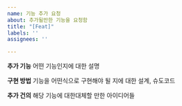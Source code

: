 ```yaml
---
name: 기능 추가 요청
about: 추가될만한 기능을 요청함
title: "[Feat]"
labels: ''
assignees: ''

---
```


**추가 기능**
어떤 기능인지에 대한 설명

**구현 방법**
기능을 어떤식으로 구현해야 될 지에 대한 설계, 슈도코드

**추가 건의**
해당 기능에 대한대체할 만한 아이디어들
